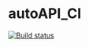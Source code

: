 # autoAPI_CI
[![Build status](https://ci.appveyor.com/api/projects/status/7shxhm0mbi05e5ry?svg=true)](https://ci.appveyor.com/project/Faust3x3/autoapi-ci)
